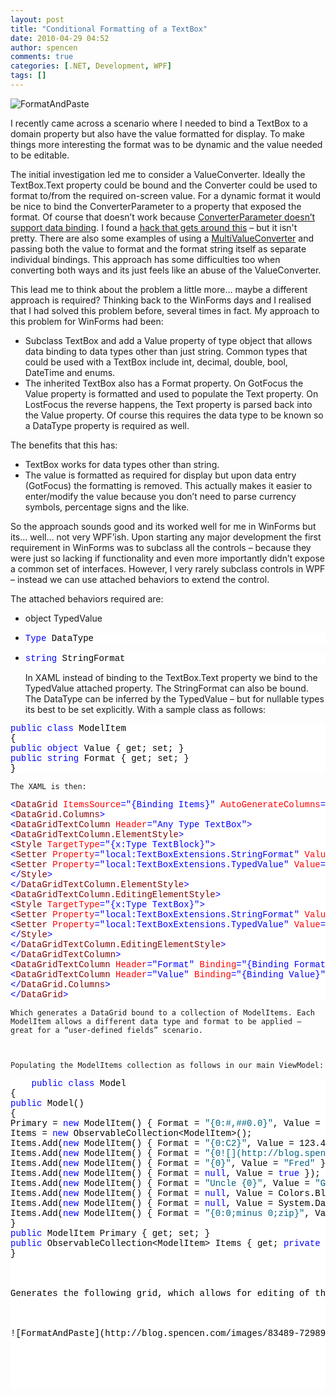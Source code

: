 ```yaml
---
layout: post
title: "Conditional Formatting of a TextBox"
date: 2010-04-29 04:52
author: spencen
comments: true
categories: [.NET, Development, WPF]
tags: []
---
```



![FormatAndPaste](http://blog.spencen.com/images/83489-72989/FormatAndPaste_3.png "FormatAndPaste") 
  

I recently came across a scenario where I needed to bind a TextBox to a domain property but also have the value formatted for display. To make things more interesting the format was to be dynamic and the value needed to be editable.
  

The initial investigation led me to consider a ValueConverter. Ideally the TextBox.Text property could be bound and the Converter could be used to format to/from the required on-screen value. For a dynamic format it would be nice to bind the ConverterParameter to a property that exposed the format. Of course that doesn’t work because [ConverterParameter doesn’t support data binding](http://social.msdn.microsoft.com/Forums/en-US/wpf/thread/88a22766-5e6f-4a16-98a6-1ab39877dd09). I found a [hack that gets around this](http://marlongrech.wordpress.com/2008/08/03/my-wish-came-true-i-can-now-use-databinding-in-a-converterparameter/) – but it isn't pretty. There are also some examples of using a [MultiValueConverter](http://social.msdn.microsoft.com/Forums/en-US/wpf/thread/d6a95f05-4338-44a4-a834-bbfe71e893ac/) and passing both the value to format and the format string itself as separate individual bindings. This approach has some difficulties too when converting both ways and its just feels like an abuse of the ValueConverter.
  

This lead me to think about the problem a little more… maybe a different approach is required? Thinking back to the WinForms days and I realised that I had solved this problem before, several times in fact. My approach to this problem for WinForms had been:
  

*   Subclass TextBox and add a Value property of type object that allows data binding to data types other than just string. Common types that could be used with a TextBox include int, decimal, double, bool, DateTime and enums. 
*   The inherited TextBox also has a Format property. On GotFocus the Value property is formatted and used to populate the Text property. On LostFocus the reverse happens, the Text property is parsed back into the Value property. Of course this requires the data type to be known so a DataType property is required as well.   

The benefits that this has:
  

*   TextBox works for data types other than string. 
*   The value is formatted as required for display but upon data entry (GotFocus) the formatting is removed. This actually makes it easier to enter/modify the value because you don’t need to parse currency symbols, percentage signs and the like.   

So the approach sounds good and its worked well for me in WinForms but its… well… not very WPF’ish. Upon starting any major development the first requirement in WinForms was to subclass all the controls – because they were just so lacking if functionality and even more importantly didn’t expose a common set of interfaces. However, I very rarely subclass controls in WPF – instead we can use attached behaviors to extend the control. 
  

The attached behaviors required are:
  

*   <span class="kwrd">object</span> TypedValue</pre>

*   <pre class="csharpcode"><span class="kwrd">Type</span> DataType </pre>

*   <pre class="csharpcode"><span class="kwrd">string</span> StringFormat</pre>


    
    In XAML instead of binding to the TextBox.Text property we bind to the TypedValue attached property. The StringFormat can also be bound. The DataType can be inferred by the TypedValue – but for nullable types its best to be set explicitly. With a sample class as follows:
    
<pre class="csharpcode"><span class="kwrd">public</span> <span class="kwrd">class</span> ModelItem
{
<span class="kwrd">public</span> <span class="kwrd">object</span> Value { get; set; }
<span class="kwrd">public</span> <span class="kwrd">string</span> Format { get; set; }
}</pre>
<style type="text/css">
.csharpcode, .csharpcode pre
{
font-size: big;
color: black;
font-family: verdana, "Consolas", "Courier New", courier, monospace;
background-color: #ffffff;
/*white-space: pre;*/
}
.csharpcode pre { margin: 0em; }
.csharpcode .rem { color: #008000; }
.csharpcode .kwrd { color: #0000ff; }
.csharpcode .str { color: #006080; }
.csharpcode .op { color: #0000c0; }
.csharpcode .preproc { color: #cc6633; }
.csharpcode .asp { background-color: #ffff00; }
.csharpcode .html { color: #800000; }
.csharpcode .attr { color: #ff0000; }
.csharpcode .alt
{
background-color: #f4f4f4;
width: 100%;
margin: 0em;
}
.csharpcode .lnum { color: #606060; }</style>

    
    The XAML is then:
    
<pre class="csharpcode"><span class="kwrd">&lt;</span><span class="html">DataGrid</span> <span class="attr">ItemsSource</span><span class="kwrd">=&quot;{Binding Items}&quot;</span> <span class="attr">AutoGenerateColumns</span><span class="kwrd">=&quot;False&quot;</span><span class="kwrd">&gt;</span>
<span class="kwrd">&lt;</span><span class="html">DataGrid.Columns</span><span class="kwrd">&gt;</span>
<span class="kwrd">&lt;</span><span class="html">DataGridTextColumn</span> <span class="attr">Header</span><span class="kwrd">=&quot;Any Type TextBox&quot;</span><span class="kwrd">&gt;</span>
<span class="kwrd">&lt;</span><span class="html">DataGridTextColumn.ElementStyle</span><span class="kwrd">&gt;</span>
<span class="kwrd">&lt;</span><span class="html">Style</span> <span class="attr">TargetType</span><span class="kwrd">=&quot;{x:Type TextBlock}&quot;</span><span class="kwrd">&gt;</span>
<span class="kwrd">&lt;</span><span class="html">Setter</span> <span class="attr">Property</span><span class="kwrd">=&quot;local:TextBoxExtensions.StringFormat&quot;</span> <span class="attr">Value</span><span class="kwrd">=&quot;{Binding Format}&quot;</span><span class="kwrd">/&gt;</span>
<span class="kwrd">&lt;</span><span class="html">Setter</span> <span class="attr">Property</span><span class="kwrd">=&quot;local:TextBoxExtensions.TypedValue&quot;</span> <span class="attr">Value</span><span class="kwrd">=&quot;{Binding Value}&quot;</span><span class="kwrd">/&gt;</span>
<span class="kwrd">&lt;/</span><span class="html">Style</span><span class="kwrd">&gt;</span>
<span class="kwrd">&lt;/</span><span class="html">DataGridTextColumn.ElementStyle</span><span class="kwrd">&gt;</span>
<span class="kwrd">&lt;</span><span class="html">DataGridTextColumn.EditingElementStyle</span><span class="kwrd">&gt;</span>
<span class="kwrd">&lt;</span><span class="html">Style</span> <span class="attr">TargetType</span><span class="kwrd">=&quot;{x:Type TextBox}&quot;</span><span class="kwrd">&gt;</span>
<span class="kwrd">&lt;</span><span class="html">Setter</span> <span class="attr">Property</span><span class="kwrd">=&quot;local:TextBoxExtensions.StringFormat&quot;</span> <span class="attr">Value</span><span class="kwrd">=&quot;{Binding Format}&quot;</span><span class="kwrd">/&gt;</span>
<span class="kwrd">&lt;</span><span class="html">Setter</span> <span class="attr">Property</span><span class="kwrd">=&quot;local:TextBoxExtensions.TypedValue&quot;</span> <span class="attr">Value</span><span class="kwrd">=&quot;{Binding Value}&quot;</span><span class="kwrd">/&gt;</span>
<span class="kwrd">&lt;/</span><span class="html">Style</span><span class="kwrd">&gt;</span>
<span class="kwrd">&lt;/</span><span class="html">DataGridTextColumn.EditingElementStyle</span><span class="kwrd">&gt;</span>
<span class="kwrd">&lt;/</span><span class="html">DataGridTextColumn</span><span class="kwrd">&gt;</span>
<span class="kwrd">&lt;</span><span class="html">DataGridTextColumn</span> <span class="attr">Header</span><span class="kwrd">=&quot;Format&quot;</span> <span class="attr">Binding</span><span class="kwrd">=&quot;{Binding Format}&quot;</span> <span class="attr">IsReadOnly</span><span class="kwrd">=&quot;True&quot;</span><span class="kwrd">/&gt;</span>
<span class="kwrd">&lt;</span><span class="html">DataGridTextColumn</span> <span class="attr">Header</span><span class="kwrd">=&quot;Value&quot;</span> <span class="attr">Binding</span><span class="kwrd">=&quot;{Binding Value}&quot;</span> <span class="attr">IsReadOnly</span><span class="kwrd">=&quot;True&quot;</span><span class="kwrd">/&gt;</span>
<span class="kwrd">&lt;/</span><span class="html">DataGrid.Columns</span><span class="kwrd">&gt;</span>
<span class="kwrd">&lt;/</span><span class="html">DataGrid</span><span class="kwrd">&gt;</span></pre>

    
    Which generates a DataGrid bound to a collection of ModelItems. Each ModelItem allows a different data type and format to be applied – great for a “user-defined fields” scenario.
    

    
    Populating the ModelItems collection as follows in our main ViewModel:
    
<pre class="csharpcode">    <span class="kwrd">public</span> <span class="kwrd">class</span> Model
{
<span class="kwrd">public</span> Model()
{
Primary = <span class="kwrd">new</span> ModelItem() { Format = <span class="str">&quot;{0:#,##0.0}&quot;</span>, Value = 12345678.765 };
Items = <span class="kwrd">new</span> ObservableCollection&lt;ModelItem&gt;();
Items.Add(<span class="kwrd">new</span> ModelItem() { Format = <span class="str">&quot;{0:C2}&quot;</span>, Value = 123.42 });
Items.Add(<span class="kwrd">new</span> ModelItem() { Format = <span class="str">&quot;{0![](http://blog.spencen.com/emoticons/tongue.png)2}&quot;</span>, Value= 0.125 });
Items.Add(<span class="kwrd">new</span> ModelItem() { Format = <span class="str">&quot;{0}&quot;</span>, Value = <span class="str">&quot;Fred&quot;</span> });
Items.Add(<span class="kwrd">new</span> ModelItem() { Format = <span class="kwrd">null</span>, Value = <span class="kwrd">true</span> });
Items.Add(<span class="kwrd">new</span> ModelItem() { Format = <span class="str">&quot;Uncle {0}&quot;</span>, Value = <span class="str">&quot;George&quot;</span> });
Items.Add(<span class="kwrd">new</span> ModelItem() { Format = <span class="kwrd">null</span>, Value = Colors.Black });
Items.Add(<span class="kwrd">new</span> ModelItem() { Format = <span class="kwrd">null</span>, Value = System.DayOfWeek.Monday });
Items.Add(<span class="kwrd">new</span> ModelItem() { Format = <span class="str">&quot;{0:0;minus 0;zip}&quot;</span>, Value = -123.4 });
}
<span class="kwrd">public</span> ModelItem Primary { get; set; }
<span class="kwrd">public</span> ObservableCollection&lt;ModelItem&gt; Items { get; <span class="kwrd">private</span> set; }
}



Generates the following grid, which allows for editing of the strongly typed values.



![FormatAndPaste](http://blog.spencen.com/images/83489-72989/FormatAndPaste_1.png "FormatAndPaste")


